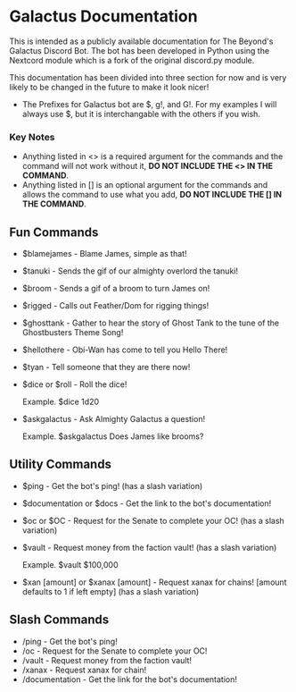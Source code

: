 # Galactus Documentation
This is intended as a publicly available documentation for The Beyond's Galactus Discord Bot. 
The bot has been developed in Python using the Nextcord module which is a fork of the original discord.py module. 

This documentation has been divided into three section for now and is very likely to be changed in the future to make it look nicer!

* The Prefixes for Galactus bot are \$, g\!, and G\!. For my examples I will always use \$, but it is interchangable with the others if you wish. 

### Key Notes
* Anything listed in \<> is a required argument for the commands and the command will not work without it, __DO NOT INCLUDE THE \<> IN THE COMMAND__.
* Anything listed in \[] is an optional argument for the commands and allows the command to use what you add, __DO NOT INCLUDE THE \[] IN THE COMMAND__.

## Fun Commands
* $blamejames - Blame James, simple as that!
* $tanuki - Sends the gif of our almighty overlord the tanuki!
* $broom - Sends a gif of a broom to turn James on!
* $rigged - Calls out Feather/Dom for rigging things!
* $ghosttank - Gather to hear the story of Ghost Tank to the tune of the Ghostbusters Theme Song!
* $hellothere - Obi-Wan has come to tell you Hello There!
* $tyan - Tell someone that they are there now!
* $dice <NdN> or $roll <NdN> - Roll the dice!
   
   Example. $dice 1d20
* $askgalactus <Yes or No Question> - Ask Almighty Galactus a question!
   
   Example. $askgalactus Does James like brooms?

## Utility Commands
* $ping - Get the bot's ping! (has a slash variation)
* $documentation or $docs - Get the link to the bot's documentation!
* $oc or $OC - Request for the Senate to complete your OC! (has a slash variation)
* $vault <amount> - Request money from the faction vault! (has a slash variation)
   
   Example. $vault $100,000
* $xan [amount] or $xanax [amount] - Request xanax for chains! [amount defaults to 1 if left empty] (has a slash variation)

## Slash Commands
* /ping - Get the bot's ping! 
* /oc - Request for the Senate to complete your OC! 
* /vault <amount> - Request money from the faction vault!
* /xanax <amount> - Request xanax for chain!
* /documentation - Get the link for the bot's documentation!
